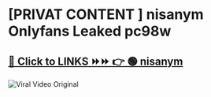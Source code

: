 
 # [PRIVAT CONTENT ] nisanym Onlyfans Leaked pc98w

## <h2><a href="https://clipsfans.com/nisanym&ref=git">🔗 Click to LINKS ⏩⏩ 👉 🟢 nisanym </a></h2>

<a href="https://clipsfans.com/nisanym&ref=git" rel="nofollow" data-target="animated-image.originalLink"><img src="https://i.ibb.co.com/xMMVF88/686577567.gif" alt="Viral Video Original" style="max-width: 100%; display: inline-block;" data-target="animated-image.originalImage"></a>

